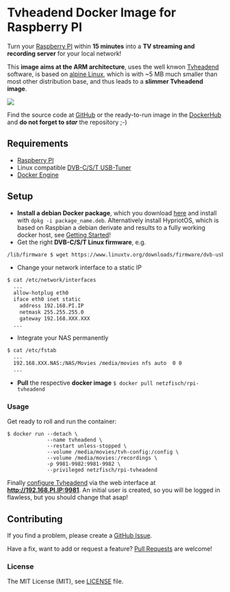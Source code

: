 # Tvheadend Docker Image for Raspberry PI

Turn your [Raspberry PI](http://raspberrypi.org) within **15 minutes** into a
**TV streaming and recording server** for your local network!

This **image aims at the ARM architecture**, uses the well knwon
[Tvheadend](https://tvheadend.org/) software, is based on [alpine
Linux](http://www.alpinelinux.org/), which is with ~5 MB much smaller than most
other distribution base, and thus leads to a **slimmer Tvheadend image**.

[![](https://badge.imagelayers.io/netzfisch/rpi-tvheadend:latest.svg)](https://imagelayers.io/?images=netzfisch/rpi-tvheadend:latest)

Find the source code at [GitHub](https://github.com/netzfisch/rpi-tvheadend) or
the ready-to-run image in the
[DockerHub](https://hub.docker.com/r/netzfisch/rpi-tvheadend/) and **do not
forget to _star_** the repository ;-)

## Requirements

- [Raspberry PI](http://raspberrypi.org)
- Linux compatible [DVB-C/S/T USB-Tuner](http://www.linuxtv.org/wiki/index.php/DVB-T_USB_Devices)
- [Docker Engine](https://docs.docker.com/engine/quickstart/)

## Setup

- **Install a debian Docker package**, which you download
[here](http://blog.hypriot.com/downloads/) and install with `dpkg -i
package_name.deb`. Alternatively install HypriotOS, which is based on Raspbian a
debian derivate and results to a fully working docker host, see [Getting
Started](http://blog.hypriot.com/getting-started-with-docker-and-linux-on-the-raspberry-pi/)!
- Get the right **DVB-C/S/T Linux firmware**, e.g.

```sh
/lib/firmware $ wget https://www.linuxtv.org/downloads/firmware/dvb-usb-vp7045-01.fw
```

- Change your network interface to a static IP

```sh
$ cat /etc/network/interfaces
  ...
  allow-hotplug eth0
  iface eth0 inet static
    address 192.168.PI.IP
    netmask 255.255.255.0
    gateway 192.168.XXX.XXX
  ...
```

- Integrate your NAS permanently

```sh
$ cat /etc/fstab
  ...
  192.168.XXX.NAS:/NAS/Movies /media/movies nfs auto  0 0
  ...
```

- **Pull** the respective **docker image** `$ docker pull netzfisch/rpi-tvheadend`

### Usage

Get ready to roll and run the container:

    $ docker run --detach \
                 --name tvheadend \
                 --restart unless-stopped \
                 --volume /media/movies/tvh-config:/config \
                 --volume /media/movies:/recordings \
                 -p 9981-9982:9981-9982 \
                 --privileged netzfisch/rpi-tvheadend

Finally [configure Tvheadend](http://docs.tvheadend.org/configure_tvheadend/)
via the web interface at **http://192.168.PI.IP:9981**. An initial user is
created, so you will be logged in flawless, but you should change that asap!

## Contributing

If you find a problem, please create a
[GitHub Issue](https://github.com/netzfisch/rpi-tvheadend/issues).

Have a fix, want to add or request a feature?
[Pull Requests](https://github.com/netzfisch/rpi-tvheadend/pulls) are welcome!

### License

The MIT License (MIT), see [LICENSE](LICENSE) file.
